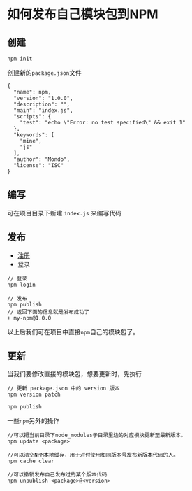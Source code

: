 # 如何发布自己模块包到NPM

## 创建

```
npm init 
```

创建新的`package.json`文件
```
{
  "name": npm,
  "version": "1.0.0",
  "description": "",
  "main": "index.js",
  "scripts": {
    "test": "echo \"Error: no test specified\" && exit 1"
  },
  "keywords": [
    "mine",
    "js"
  ],
  "author": "Mondo",
  "license": "ISC"
}
```

## 编写

可在项目目录下新建 `index.js` 来编写代码

## 发布

 * [注册](https://www.npmjs.com/)
 * 登录

```
// 登录
npm login

// 发布
npm publish
// 返回下面的信息就是发布成功了 
+ my-npm@1.0.0
```

以上后我们可在项目中直接`npm`自己的模块包了。

## 更新

当我们要修改直接的模块包，想要更新时，先执行

```
// 更新 package.json 中的 version 版本
npm version patch

npm publish

```

一些`npm`另外的操作

```
//可以把当前目录下node_modules子目录里边的对应模块更新至最新版本。
npm update <package>

//可以清空NPM本地缓存，用于对付使用相同版本号发布新版本代码的人。
npm cache clear

//可以撤销发布自己发布过的某个版本代码
npm unpublish <package>@<version>

```

